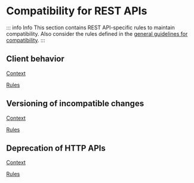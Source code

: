 # Compatibility for REST APIs

::: info Info
This section contains REST API-specific rules to maintain compatibility.
Also consider the rules defined in the [general guidelines for compatibility](/guidelines/general-guidelines/compatibility).
:::

## Client behavior

[<!--INCLUDE-->Context](./client-behavior/client-behavior.md)

[<!--RULES-->Rules](./client-behavior/rules)

## Versioning of incompatible changes

[<!--INCLUDE-->Context](./versioning-of-incompatible-changes/versioning-of-incompatible-changes.md)

[<!--RULES-->Rules](./versioning-of-incompatible-changes/rules)

## Deprecation of HTTP APIs

[<!--INCLUDE-->Context](./deprecation-of-http-apis/deprecation-of-http-apis.md)

[<!--RULES-->Rules](./deprecation-of-http-apis/rules)
